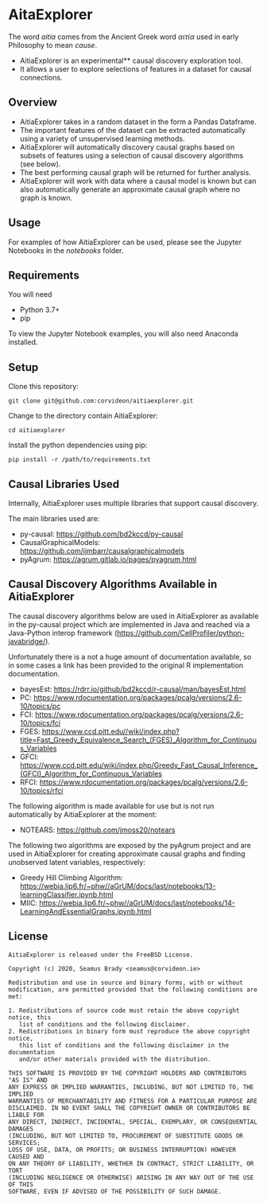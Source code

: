 # AitaExplorer


The word _aitia_ comes from the Ancient Greek word _αιτία_ used in early Philosophy to mean _cause_.

 - AitiaExplorer is an experimental** causal discovery exploration tool.
 - It allows a user to explore selections of features in a dataset for causal connections.

## Overview

- AitiaExplorer takes in a random dataset in the form a Pandas Dataframe.
- The important features of the dataset can be extracted automatically using a variety of unsupervised learning methods. 
- AitiaExplorer will automatically discovery causal graphs based on subsets of features using a selection of causal discovery algorithms (see below).
- The best performing causal graph will be returned for further analysis.
- AitiaExplorer will work with data where a causal model is known but can also automatically generate an approximate causal graph where no graph is known.

## Usage

For examples of how AitiaExplorer can be used, please see the Jupyter Notebooks in the _notebooks_ folder.

## Requirements

You will need 
- Python 3.7+
- pip 

To view the Jupyter Notebook examples, you will also need Anaconda installed.

## Setup

Clone this repository:
```
git clone git@github.com:corvideon/aitiaexplorer.git
```
Change to the directory contain AitiaExplorer:

```
cd aitiaexplorer
```

Install the python dependencies using pip:
```
pip install -r /path/to/requirements.txt
```

## Causal Libraries Used

Internally, AitiaExplorer uses multiple libraries that support causal discovery.

The main libraries used are:

- py-causal: https://github.com/bd2kccd/py-causal
- CausalGraphicalModels: https://github.com/ijmbarr/causalgraphicalmodels
- pyAgrum: https://agrum.gitlab.io/pages/pyagrum.html

## Causal Discovery Algorithms Available in AitiaExplorer

The causal discovery algorithms below are used in AitiaExplorer as available in the py-causal project which are implemented in Java and reached via a Java-Python interop framework (https://github.com/CellProfiler/python-javabridge/).

Unfortunately there is a not a huge amount of documentation available, so in some cases a link has been provided to the original R implementation documentation.

 - bayesEst: https://rdrr.io/github/bd2kccd/r-causal/man/bayesEst.html
 - PC: https://www.rdocumentation.org/packages/pcalg/versions/2.6-10/topics/pc
 - FCI: https://www.rdocumentation.org/packages/pcalg/versions/2.6-10/topics/fci
 - FGES: https://www.ccd.pitt.edu//wiki/index.php?title=Fast_Greedy_Equivalence_Search_(FGES)_Algorithm_for_Continuous_Variables
 - GFCI: https://www.ccd.pitt.edu/wiki/index.php/Greedy_Fast_Causal_Inference_(GFCI)_Algorithm_for_Continuous_Variables
 - RFCI: https://www.rdocumentation.org/packages/pcalg/versions/2.6-10/topics/rfci
 
The following algorithm is made available for use but is not run automatically by AitiaExplorer at the moment:

 - NOTEARS: https://github.com/jmoss20/notears 
 
The following two algorithms are exposed by the pyAgrum project and are used in AitiaExplorer for creating approximate causal graphs and finding unobserved latent variables, respectively:

 - Greedy Hill Climbing Algorithm: https://webia.lip6.fr/~phw//aGrUM/docs/last/notebooks/13-learningClassifier.ipynb.html
 - MIIC: https://webia.lip6.fr/~phw//aGrUM/docs/last/notebooks/14-LearningAndEssentialGraphs.ipynb.html
 
## License

```
AitiaExplorer is released under the FreeBSD License.

Copyright (c) 2020, Seamus Brady <seamus@corvideon.ie>

Redistribution and use in source and binary forms, with or without
modification, are permitted provided that the following conditions are met:

1. Redistributions of source code must retain the above copyright notice, this
   list of conditions and the following disclaimer.
2. Redistributions in binary form must reproduce the above copyright notice,
   this list of conditions and the following disclaimer in the documentation
   and/or other materials provided with the distribution.

THIS SOFTWARE IS PROVIDED BY THE COPYRIGHT HOLDERS AND CONTRIBUTORS "AS IS" AND
ANY EXPRESS OR IMPLIED WARRANTIES, INCLUDING, BUT NOT LIMITED TO, THE IMPLIED
WARRANTIES OF MERCHANTABILITY AND FITNESS FOR A PARTICULAR PURPOSE ARE
DISCLAIMED. IN NO EVENT SHALL THE COPYRIGHT OWNER OR CONTRIBUTORS BE LIABLE FOR
ANY DIRECT, INDIRECT, INCIDENTAL, SPECIAL, EXEMPLARY, OR CONSEQUENTIAL DAMAGES
(INCLUDING, BUT NOT LIMITED TO, PROCUREMENT OF SUBSTITUTE GOODS OR SERVICES;
LOSS OF USE, DATA, OR PROFITS; OR BUSINESS INTERRUPTION) HOWEVER CAUSED AND
ON ANY THEORY OF LIABILITY, WHETHER IN CONTRACT, STRICT LIABILITY, OR TORT
(INCLUDING NEGLIGENCE OR OTHERWISE) ARISING IN ANY WAY OUT OF THE USE OF THIS
SOFTWARE, EVEN IF ADVISED OF THE POSSIBILITY OF SUCH DAMAGE.
```



